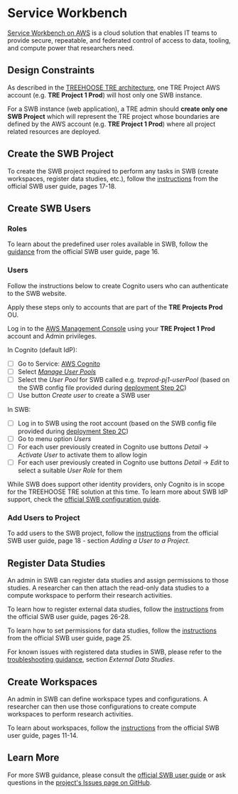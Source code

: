# Service Workbench

[Service Workbench on AWS](https://aws.amazon.com/government-education/research-and-technical-computing/service-workbench/)
 is a cloud solution that enables IT teams to provide secure, repeatable, and federated control of access to data, tooling,
 and compute power that researchers need.

## Design Constraints

As described in the [TREEHOOSE TRE architecture](../architecture/Architecture.md), one TRE Project AWS account
 (e.g. **TRE Project 1 Prod**) will host only one SWB instance.

For a SWB instance (web application), a TRE admin should **create only one SWB Project** which will represent the TRE project
 whose boundaries are defined by the AWS account (e.g. **TRE Project 1 Prod**) where all project related resources are deployed.

## Create the SWB Project

To create the SWB project required to perform any tasks in SWB (create workspaces, register data studies, etc.), follow the
 [instructions](https://github.com/awslabs/service-workbench-on-aws/blob/v5.1.1/docs/Service_Workbench_User_Guide.pdf)
 from the official SWB user guide, pages 17-18.

## Create SWB Users

### Roles

To learn about the predefined user roles available in SWB, follow the
 [guidance](https://github.com/awslabs/service-workbench-on-aws/blob/v5.1.1/docs/Service_Workbench_User_Guide.pdf)
 from the official SWB user guide, page 16.

### Users

Follow the instructions below to create Cognito users who can authenticate to the SWB website.

Apply these steps only to accounts that are part of the **TRE Projects Prod** OU.

Log in to the [AWS Management Console](https://console.aws.amazon.com/) using your **TRE Project 1 Prod**
 account and Admin privileges.

In Cognito (default IdP):

- [ ] Go to Service: [AWS Cognito](https://eu-west-2.console.aws.amazon.com/cognito/home?region=eu-west-2)
- [ ] Select [*Manage User Pools*](https://eu-west-2.console.aws.amazon.com/cognito/users/?region=eu-west-2)
- [ ] Select the *User Pool* for SWB called e.g. *treprod-pj1-userPool* (based on the SWB config file provided during
 [deployment Step 2C](../../deployment/Step2-DeployServiceWorkbench.md))
- [ ] Use button *Create user* to create a SWB user

In SWB:

- [ ] Log in to SWB using the root account (based on the SWB config file provided during
 [deployment Step 2C](../../deployment/Step2-DeployServiceWorkbench.md))
- [ ] Go to menu option *Users*
- [ ] For each user previously created in Cognito use buttons *Detail* -> *Activate User* to activate them to allow login
- [ ] For each user previously created in Cognito use buttons *Detail* -> *Edit* to select a suitable *User Role* for them

While SWB does support other identity providers, only Cognito is in scope for the TREEHOOSE TRE solution at this time. To
learn more about SWB IdP support, check the
 [official SWB configuration guide](https://github.com/awslabs/service-workbench-on-aws/blob/v5.1.1/docs/Service_Workbench_Configuration_Guide.pdf).

### Add Users to Project

To add users to the SWB project, follow the
 [instructions](https://github.com/awslabs/service-workbench-on-aws/blob/v5.1.1/docs/Service_Workbench_User_Guide.pdf)
 from the official SWB user guide, page 18 - section *Adding a User to a Project*.

## Register Data Studies

An admin in SWB can register data studies and assign permissions to those studies. A researcher can then
 attach the read-only data studies to a compute workspace to perform their research activities.

To learn how to register external data studies, follow the
 [instructions](https://github.com/awslabs/service-workbench-on-aws/blob/v5.1.1/docs/Service_Workbench_User_Guide.pdf)
 from the official SWB user guide, pages 26-28.

To learn how to set permissions for data studies, follow the
 [instructions](https://github.com/awslabs/service-workbench-on-aws/blob/v5.1.1/docs/Service_Workbench_User_Guide.pdf)
 from the official SWB user guide, page 25.

For known issues with registered data studies in SWB, please refer to the
 [troubleshooting guidance](../troubleshooting/TroubleshootingRunbook.md), section *External Data Studies*.

## Create Workspaces

An admin in SWB can define workspace types and configurations. A researcher can then use those configurations to
 create compute workspaces to perform research activities.

To learn about workspaces, follow the
 [instructions](https://github.com/awslabs/service-workbench-on-aws/blob/v5.1.1/docs/Service_Workbench_User_Guide.pdf)
 from the official SWB user guide, pages 11-14.

## Learn More

For more SWB guidance, please consult the
 [official SWB user guide](https://github.com/awslabs/service-workbench-on-aws/blob/v5.1.1/docs/Service_Workbench_User_Guide.pdf)
 or ask questions in the [project's Issues page on GitHub](https://github.com/awslabs/service-workbench-on-aws/issues).
